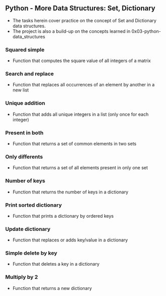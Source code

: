 ## Python - More Data Structures: Set, Dictionary

* The tasks herein cover practice on the concept of Set and Dictionary data structures.
* The project is also a build-up on the concepts learned in 0x03-python-data_structures

### Squared simple

* Function that computes the square value of all integers of a matrix

### Search and replace

* Function that replaces all occurrences of an element by another in a new list

### Unique addition

* Function that adds all unique integers in a list (only once for each integer)

### Present in both

* Function that returns a set of common elements in two sets

### Only differents

* Function that returns a set of all elements present in only one set

### Number of keys

* Function that returns the number of keys in a dictionary

### Print sorted dictionary

* Function that prints a dictionary by ordered keys

### Update dictionary

* Function that replaces or adds key/value in a dictionary

### Simple delete by key

* Function that deletes a key in a dictionary

### Multiply by 2
* Function that returns a new dictionary
